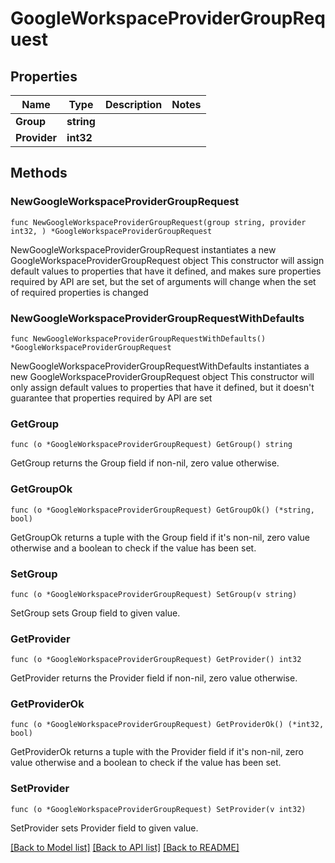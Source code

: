 # GoogleWorkspaceProviderGroupRequest

## Properties

Name | Type | Description | Notes
------------ | ------------- | ------------- | -------------
**Group** | **string** |  | 
**Provider** | **int32** |  | 

## Methods

### NewGoogleWorkspaceProviderGroupRequest

`func NewGoogleWorkspaceProviderGroupRequest(group string, provider int32, ) *GoogleWorkspaceProviderGroupRequest`

NewGoogleWorkspaceProviderGroupRequest instantiates a new GoogleWorkspaceProviderGroupRequest object
This constructor will assign default values to properties that have it defined,
and makes sure properties required by API are set, but the set of arguments
will change when the set of required properties is changed

### NewGoogleWorkspaceProviderGroupRequestWithDefaults

`func NewGoogleWorkspaceProviderGroupRequestWithDefaults() *GoogleWorkspaceProviderGroupRequest`

NewGoogleWorkspaceProviderGroupRequestWithDefaults instantiates a new GoogleWorkspaceProviderGroupRequest object
This constructor will only assign default values to properties that have it defined,
but it doesn't guarantee that properties required by API are set

### GetGroup

`func (o *GoogleWorkspaceProviderGroupRequest) GetGroup() string`

GetGroup returns the Group field if non-nil, zero value otherwise.

### GetGroupOk

`func (o *GoogleWorkspaceProviderGroupRequest) GetGroupOk() (*string, bool)`

GetGroupOk returns a tuple with the Group field if it's non-nil, zero value otherwise
and a boolean to check if the value has been set.

### SetGroup

`func (o *GoogleWorkspaceProviderGroupRequest) SetGroup(v string)`

SetGroup sets Group field to given value.


### GetProvider

`func (o *GoogleWorkspaceProviderGroupRequest) GetProvider() int32`

GetProvider returns the Provider field if non-nil, zero value otherwise.

### GetProviderOk

`func (o *GoogleWorkspaceProviderGroupRequest) GetProviderOk() (*int32, bool)`

GetProviderOk returns a tuple with the Provider field if it's non-nil, zero value otherwise
and a boolean to check if the value has been set.

### SetProvider

`func (o *GoogleWorkspaceProviderGroupRequest) SetProvider(v int32)`

SetProvider sets Provider field to given value.



[[Back to Model list]](../README.md#documentation-for-models) [[Back to API list]](../README.md#documentation-for-api-endpoints) [[Back to README]](../README.md)


